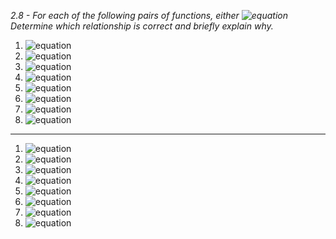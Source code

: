 *2.8 - For each of the following pairs of functions, either ![equation](https://github.com/jonathantorres/adm/blob/master/ch2/img/2-8a.png)  
Determine which relationship is correct and briefly explain why.*  
1. ![equation](https://github.com/jonathantorres/adm/blob/master/ch2/img/2-8_1.png)
2. ![equation](https://github.com/jonathantorres/adm/blob/master/ch2/img/2-8_2.png)
3. ![equation](https://github.com/jonathantorres/adm/blob/master/ch2/img/2-8_3.png)
4. ![equation](https://github.com/jonathantorres/adm/blob/master/ch2/img/2-8_4.png)
5. ![equation](https://github.com/jonathantorres/adm/blob/master/ch2/img/2-8_5.png)
6. ![equation](https://github.com/jonathantorres/adm/blob/master/ch2/img/2-8_6.png)
7. ![equation](https://github.com/jonathantorres/adm/blob/master/ch2/img/2-8_7.png)
8. ![equation](https://github.com/jonathantorres/adm/blob/master/ch2/img/2-8_8.png)
***
1. ![equation](https://github.com/jonathantorres/adm/blob/master/ch2/img/2-8_theta.png)
2. ![equation](https://github.com/jonathantorres/adm/blob/master/ch2/img/2-8_omega.png)
3. ![equation](https://github.com/jonathantorres/adm/blob/master/ch2/img/2-8_omega.png)
4. ![equation](https://github.com/jonathantorres/adm/blob/master/ch2/img/2-8_omega.png)
5. ![equation](https://github.com/jonathantorres/adm/blob/master/ch2/img/2-8_omega.png)
6. ![equation](https://github.com/jonathantorres/adm/blob/master/ch2/img/2-8_theta.png)
7. ![equation](https://github.com/jonathantorres/adm/blob/master/ch2/img/2-8_omega.png)
8. ![equation](https://github.com/jonathantorres/adm/blob/master/ch2/img/2-8_bigo.png)
